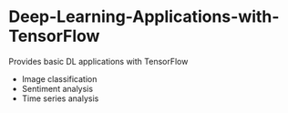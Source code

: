 # Deep-Learning-Applications-with-TensorFlow
Provides basic DL applications with TensorFlow
* Image classification
* Sentiment analysis 
* Time series analysis 
